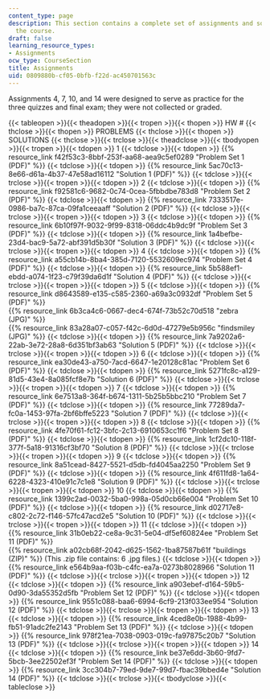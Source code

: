 ```yaml
---
content_type: page
description: This section contains a complete set of assignments and solutions for
  the course.
draft: false
learning_resource_types:
- Assignments
ocw_type: CourseSection
title: Assignments
uid: 0809880b-cf05-0bfb-f22d-ac450701563c
---
```

Assignments 4, 7, 10, and 14 were designed to serve as practice for the three quizzes and final exam; they were not collected or graded.

{{< tableopen >}}{{< theadopen >}}{{< tropen >}}{{< thopen >}}
HW #
{{< thclose >}}{{< thopen >}}
PROBLEMS
{{< thclose >}}{{< thopen >}}
SOLUTIONS
{{< thclose >}}{{< trclose >}}{{< theadclose >}}{{< tbodyopen >}}{{< tropen >}}{{< tdopen >}}
1
{{< tdclose >}}{{< tdopen >}}
{{% resource_link f42f53c3-8bbf-253f-aa68-aea9c5ef0289 "Problem Set 1 (PDF)" %}}
{{< tdclose >}}{{< tdopen >}}
{{% resource_link 5ac70c13-8e66-d61a-4b37-47e58ad16112 "Solution 1 (PDF)" %}}
{{< tdclose >}}{{< trclose >}}{{< tropen >}}{{< tdopen >}}
2
{{< tdclose >}}{{< tdopen >}}
{{% resource_link f92581c6-9682-0c74-0cea-5fbbdbe783d8 "Problem Set 2 (PDF)" %}}
{{< tdclose >}}{{< tdopen >}}
{{% resource_link 7333517e-0986-ba7c-87ca-09fa1ceeaaff "Solution 2 (PDF)" %}}
{{< tdclose >}}{{< trclose >}}{{< tropen >}}{{< tdopen >}}
3
{{< tdclose >}}{{< tdopen >}}
{{% resource_link 6b10f97f-9032-9f99-8318-06ddc4b9dc9f "Problem Set 3 (PDF)" %}}
{{< tdclose >}}{{< tdopen >}}
{{% resource_link 1a4befbe-23d4-bac9-5a72-abf391d5b30f "Solution 3 (PDF)" %}}
{{< tdclose >}}{{< trclose >}}{{< tropen >}}{{< tdopen >}}
4
{{< tdclose >}}{{< tdopen >}}
{{% resource_link a55cb14b-8ba4-385d-7120-5532609ec974 "Problem Set 4 (PDF)" %}}
{{< tdclose >}}{{< tdopen >}}
{{% resource_link 5b588ef1-ebdd-a074-1f23-c79f39da6d1f "Solution 4 (PDF)" %}}
{{< tdclose >}}{{< trclose >}}{{< tropen >}}{{< tdopen >}}
5
{{< tdclose >}}{{< tdopen >}}
{{% resource_link d8643589-e135-c585-2360-a69a3c0932df "Problem Set 5 (PDF)" %}}   
{{% resource_link 6b3ca4c6-0667-dec4-674f-73b52c70d518 "zebra (JPG)" %}}   
{{% resource_link 83a28a07-c057-f42c-6d0d-47279e5b956c "findsmiley (JPG)" %}}
{{< tdclose >}}{{< tdopen >}}
{{% resource_link 7a9202a6-22ab-3e72-28a8-6d351bf3ab63 "Solution 5 (PDF)" %}}
{{< tdclose >}}{{< trclose >}}{{< tropen >}}{{< tdopen >}}
6
{{< tdclose >}}{{< tdopen >}}
{{% resource_link ea30de43-a750-7acd-6647-1e20128c81ac "Problem Set 6 (PDF)" %}}
{{< tdclose >}}{{< tdopen >}}
{{% resource_link 5271fc8c-a129-81d5-43e4-8a085fcf8e7b "Solution 6 (PDF)" %}}
{{< tdclose >}}{{< trclose >}}{{< tropen >}}{{< tdopen >}}
7
{{< tdclose >}}{{< tdopen >}}
{{% resource_link 6e7513a8-364f-b674-1311-5b25b5bbc210 "Problem Set 7 (PDF)" %}}
{{< tdclose >}}{{< tdopen >}}
{{% resource_link 77289da7-fc0a-1453-97fa-2bf6bffe5223 "Solution 7 (PDF)" %}}
{{< tdclose >}}{{< trclose >}}{{< tropen >}}{{< tdopen >}}
8
{{< tdclose >}}{{< tdopen >}}
{{% resource_link 4fe70f61-fc12-3bfc-2c13-6910653cc1f6 "Problem Set 8 (PDF)" %}}
{{< tdclose >}}{{< tdopen >}}
{{% resource_link 1cf2dc10-118f-377f-5a18-91316cf3bf70 "Solution 8 (PDF)" %}}
{{< tdclose >}}{{< trclose >}}{{< tropen >}}{{< tdopen >}}
9
{{< tdclose >}}{{< tdopen >}}
{{% resource_link 8a51cead-8427-5521-d5db-fd4045aa2250 "Problem Set 9 (PDF)" %}}
{{< tdclose >}}{{< tdopen >}}
{{% resource_link 4f611fd8-1a64-6228-4323-410e91c7c1e8 "Solution 9 (PDF)" %}}
{{< tdclose >}}{{< trclose >}}{{< tropen >}}{{< tdopen >}}
10
{{< tdclose >}}{{< tdopen >}}
{{% resource_link 1399c2ad-0032-5ba0-998a-05d0cb66e004 "Problem Set 10 (PDF)" %}}
{{< tdclose >}}{{< tdopen >}}
{{% resource_link d02717e8-c802-2c72-f146-57fc47acd2e5 "Solution 10 (PDF)" %}}
{{< tdclose >}}{{< trclose >}}{{< tropen >}}{{< tdopen >}}
11
{{< tdclose >}}{{< tdopen >}}
{{% resource_link 31b0eb22-ce8a-9c31-5e04-df5ef60824ee "Problem Set 11 (PDF)" %}}   
{{% resource_link a02cb68f-2042-d625-1562-1ba87587b61f "buildings (ZIP)" %}} (This .zip file contains: 6 .jpg files.)
{{< tdclose >}}{{< tdopen >}}
{{% resource_link e564b9aa-f03b-c4fc-ea7a-0273b8028966 "Solution 11 (PDF)" %}}
{{< tdclose >}}{{< trclose >}}{{< tropen >}}{{< tdopen >}}
12
{{< tdclose >}}{{< tdopen >}}
{{% resource_link a903ebef-d164-59b5-0d90-3da55352d5fb "Problem Set 12 (PDF)" %}}
{{< tdclose >}}{{< tdopen >}}
{{% resource_link 9551c088-baa6-6994-6cf9-213f033ee954 "Solution 12 (PDF)" %}}
{{< tdclose >}}{{< trclose >}}{{< tropen >}}{{< tdopen >}}
13
{{< tdclose >}}{{< tdopen >}}
{{% resource_link 4ced8e0b-1988-4b99-fb51-91adc2fe2143 "Problem Set 13 (PDF)" %}}
{{< tdclose >}}{{< tdopen >}}
{{% resource_link 978f21ea-7038-0903-019c-fa97875c20b7 "Solution 13 (PDF)" %}}
{{< tdclose >}}{{< trclose >}}{{< tropen >}}{{< tdopen >}}
14
{{< tdclose >}}{{< tdopen >}}
{{% resource_link be37e6dd-3b60-9fd7-5bcb-3ee22502ef3f "Problem Set 14 (PDF)" %}}
{{< tdclose >}}{{< tdopen >}}
{{% resource_link 3cc304b7-79ed-9de7-99d7-fbac39bbed4e "Solution 14 (PDF)" %}}
{{< tdclose >}}{{< trclose >}}{{< tbodyclose >}}{{< tableclose >}}